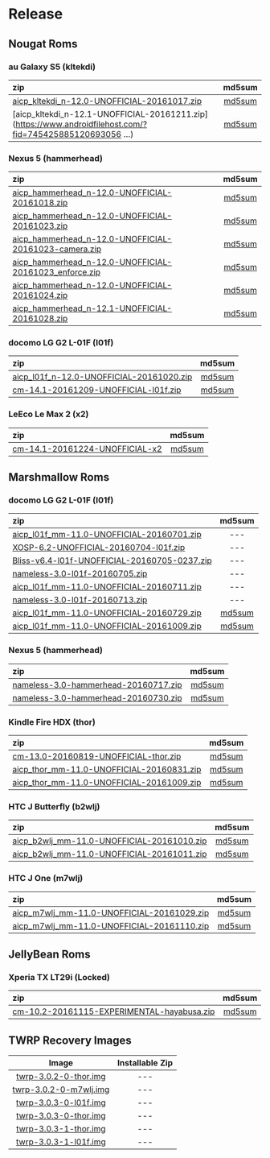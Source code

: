 Release
==========

Nougat Roms
----------

### au Galaxy S5 (kltekdi)
|zip|md5sum|
|:--|:--:|
|[aicp_kltekdi_n-12.0-UNOFFICIAL-20161017.zip](https://mega.nz/#!FVtRVZKb!5fk4ocVpU_DM4ePHJYSt-zaCTCPK4HTC-mQ0GcLyzik)|[md5sum](https://mega.nz/#!0AMzHIwK!nY3VupEGMoctylkk-QHFhmGm0qMbCosl_VGetFR-mI0)|
|[aicp_kltekdi_n-12.1-UNOFFICIAL-20161211.zip](https://www.androidfilehost.com/?fid=745425885120693056 …)|[md5sum](https://www.androidfilehost.com/?fid=673368273298916211)|

### Nexus 5 (hammerhead)
|zip|md5sum|
|:--|:--:|
|[aicp_hammerhead_n-12.0-UNOFFICIAL-20161018.zip](https://mega.nz/#!tRcxDSLA!mQSg2Hm5KBW7j5BpVAyCZrERSE2LrQAwqmptomkkJ6Q)|[md5sum](https://mega.nz/#!hRFzxQpC!AChpjozqgUXOtiiXDEAnep_AMI9xyADNryvH294irO8)|
|[aicp_hammerhead_n-12.0-UNOFFICIAL-20161023.zip](https://www.androidfilehost.com/?fid=457095661767103524)|[md5sum](https://www.androidfilehost.com/?fid=312978532265364667)|
|[aicp_hammerhead_n-12.0-UNOFFICIAL-20161023-camera.zip](https://www.androidfilehost.com/?fid=312968873555005367)|[md5sum](https://www.androidfilehost.com/?fid=312968873555005366)|
|[aicp_hammerhead_n-12.0-UNOFFICIAL-20161023_enforce.zip](https://www.androidfilehost.com/?fid=312978532265364746)|[md5sum](https://www.androidfilehost.com/?fid=312968873555005392)|
|[aicp_hammerhead_n-12.0-UNOFFICIAL-20161024.zip](https://www.androidfilehost.com/?fid=385035244224386851)|[md5sum](https://www.androidfilehost.com/?fid=312978532265364826)|
|[aicp_hammerhead_n-12.1-UNOFFICIAL-20161028.zip](https://www.androidfilehost.com/?fid=385035244224388377)|[md5sum](https://www.androidfilehost.com/?fid=457095661767105365)|

### docomo LG G2 L-01F (l01f)
|zip|md5sum|
|:--|:--:|
|[aicp_l01f_n-12.0-UNOFFICIAL-20161020.zip](https://mega.nz/#!xIMnGZBT!kxeC9dOmULR3MMAZb2s9u-QRRgRsGSWxFSljlzsdq28)|[md5sum](https://mega.nz/#!JNcQ0aBB!QIfHZfHPVrIAd27LuqphyBra1tBd3vXyMgzvDUWY1dA)|
|[cm-14.1-20161209-UNOFFICIAL-l01f.zip](https://www.androidfilehost.com/?fid=457095661767121844)|[md5sum](https://www.androidfilehost.com/?fid=529152257862687612)|

### LeEco Le Max 2 (x2)
|zip|md5sum|
|:--|:--:|
|[cm-14.1-20161224-UNOFFICIAL-x2](https://www.androidfilehost.com/?fid=673368273298918907)|[md5sum](https://www.androidfilehost.com/?fid=745425885120695730)|

Marshmallow Roms
----------

### docomo LG G2 L-01F (l01f)
|zip|md5sum|
|:--|:--:|
|[aicp_l01f_mm-11.0-UNOFFICIAL-20160701.zip](https://mega.nz#!8FlUGDYJ!Gw7zodj4CYnNo6RyDVrkx9rI1xhCmveWhwMFrbNzUMo)|---|
|[XOSP-6.2-UNOFFICIAL-20160704-l01f.zip](https://mega.nz#!QYETRKzQ!-3JLPoRQhJFV3wHFceJtUc3ZULiPI2ohUs9ZiiARsoA)|---|
|[Bliss-v6.4-l01f-UNOFFICIAL-20160705-0237.zip](https://mega.nz#!NUVjFayQ!UxGljYd4RyueL8u0PVjxoJmdaZGkGKKwxiZz5Zh_q5o)|---|
|[nameless-3.0-l01f-20160705.zip](https://mega.nz#!MVlA1bpa!JAUxfsnBkcFzLAsclST0u7Uf8y9veHbc08YoEiR_HA4)|---|
|[aicp_l01f_mm-11.0-UNOFFICIAL-20160711.zip](https://mega.nz#!xZd2nQpA!g9dOd185RsCUX3jNReB0v6JeBMKhw8VOCqSaxtzKabA)|---|
|[nameless-3.0-l01f-20160713.zip](https://mega.nz#!0VlC2JpQ!yhy_ST3-0A6C_GwczbpMnFtSxbmeRzLHNs9GzqHJYUc)|---|
|[aicp_l01f_mm-11.0-UNOFFICIAL-20160729.zip](https://mega.nz/#!lclWQSAR!RUNsYasyCWnxLwaNCihZKckwyPlnU3rKdv5VOnehxHE)|[md5sum](https://mega.nz/#!xQFxVCZT!uqpvGoS45F561IvyudBnuDSFXbawobMVO8B1axsGO5Q)
|[aicp_l01f_mm-11.0-UNOFFICIAL-20161009.zip](https://mega.nz/#!ZAkWGTpS!poaG7tt5Q7xVu091SPEsVPqwkT3DZ-1mEfs2rQvqAjE)|[md5sum](https://mega.nz/#!Ac0DlLRR!aVBX3KcdLmrhE8PBBVE-b37vOwhQxVk5eL7vsyC1EOU)|

### Nexus 5 (hammerhead)
|zip|md5sum|
|:--|:--:|
|[nameless-3.0-hammerhead-20160717.zip](https://mega.nz#!ZJEFVIhT!JirEs9yh1UUE-chIAjtqCwQ3H6iWTBiBGSWJwHOpX9k)|[md5sum](https://mega.nz#!JEcAQSwY!TKtuOLieBkbUZCLNo2TZSgJnPS1RTqD_dD-LaSvXEEM)|
|[nameless-3.0-hammerhead-20160730.zip](https://mega.nz/#!VcVWFYTD!6oC5nEedd_tRHE9xjgVB4v6Va2GMsTm16b8oqYCrxjY)|[md5sum](https://mega.nz/#!IRtBAB6Z!ESfPzaC-oMNVix2uYNbWhXJYItDd97PKQbWEWtIZvpE)|

### Kindle Fire HDX (thor)
|zip|md5sum|
|:--|:--:|
|[cm-13.0-20160819-UNOFFICIAL-thor.zip](https://mega.nz/#!AB01EaqL!6bJqQM5yENusJi6bU_VFcRrM2ydKyAognRQMFbsMqyU)|[md5sum](https://mega.nz/#!9BEnkQpa!weYLYGW9GgGHBui8vCLihJ3R--sQZT2hqcccRlHw6UE)|
|[aicp_thor_mm-11.0-UNOFFICIAL-20160831.zip](https://mega.nz/#!sYNHmQzY!qDum_marPys-f23eIeeZJvZwgfLpTUQBjIbuRuchx1Y)|[md5sum](https://mega.nz/#!UQtRHB7K!PvpOO6ME_PuP0NivI4_RbPU7zxpvNf7dE2dP2FKlJAs)|
|[aicp_thor_mm-11.0-UNOFFICIAL-20161009.zip](https://mega.nz/#!0Y9VEQYI!yej-inz7VvC8wfOMVxklaf5xFVpfhSiWq9_y-egAze4)|[md5sum](https://mega.nz/#!dMFlxLoQ!nTS6IYsX-TFzXXAdaca9goGdL142r7BY5vRpNlX7ui0)|

### HTC J Butterfly (b2wlj)
|zip|md5sum|
|:--|:--:|
|[aicp_b2wlj_mm-11.0-UNOFFICIAL-20161010.zip](https://mega.nz/#!IEcEzTqI!ba90DyGx0xCSaSDghGajZdqKZQ2BfaqYq-1cgbYEPc4)|[md5sum](https://mega.nz/#!EB0z3DST!QKpMv-QerI_atDNdAyBqKyHnas_F4qODm2_UM51w_fk)|
|[aicp_b2wlj_mm-11.0-UNOFFICIAL-20161011.zip](https://mega.nz/#!0YtUzbaB!bmiPIWeCcTscAN3Vx0c77y7SIZFqjr8hzBb4XUsKu04)|[md5sum](https://mega.nz#!NMtiVBjD!dfW1mSxoQPPK3ORPYRHQWRpkfC7JNHro0swMq3f3B7s)|

### HTC J One (m7wlj)
|zip|md5sum|
|:--|:--:|
|[aicp_m7wlj_mm-11.0-UNOFFICIAL-20161029.zip](https://www.androidfilehost.com/?fid=529152257862672486)|[md5sum](https://www.androidfilehost.com/?fid=385035244224389649)|
|[aicp_m7wlj_mm-11.0-UNOFFICIAL-20161110.zip](https://www.androidfilehost.com/?fid=529152257862679997)|[md5sum](https://www.androidfilehost.com/?fid=529152257862679998)|

JellyBean Roms
----------

### Xperia TX LT29i (Locked)
|zip|md5sum|
|:--|:--:|
|[cm-10.2-20161115-EXPERIMENTAL-hayabusa.zip](https://www.androidfilehost.com/?fid=457095661767115798)|[md5sum](https://www.androidfilehost.com/?fid=529152257862681655)|

TWRP Recovery Images
----------
|Image|Installable Zip|
|:-:|:-:|
|[twrp-3.0.2-0-thor.img](https://mega.nz/#!UM1C2aKJ!p_KhOuc8a7PAbbk59GbrVUbiyb5X2G2svzaw7HL-FKY)|---|
|[twrp-3.0.2-0-m7wlj.img](https://www.androidfilehost.com/?fid=529152257862679145)|---|
|[twrp-3.0.3-0-l01f.img](https://www.androidfilehost.com/?fid=529152257862689729)|---|
|[twrp-3.0.3-0-thor.img](https://www.androidfilehost.com/?fid=529152257862689746)|---|
|[twrp-3.0.3-1-thor.img](https://www.androidfilehost.com/?fid=745425885120695014)|---|
|[twrp-3.0.3-1-l01f.img](https://www.androidfilehost.com/?fid=673368273298918172)|---|
